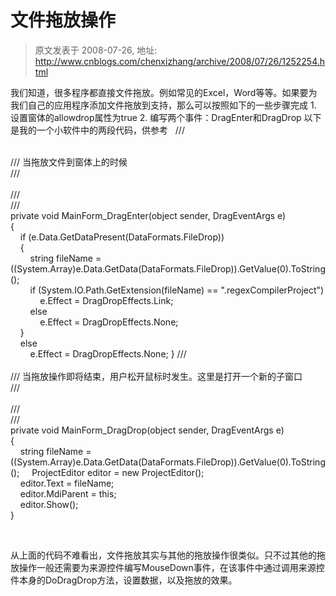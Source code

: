 # 文件拖放操作 
> 原文发表于 2008-07-26, 地址: http://www.cnblogs.com/chenxizhang/archive/2008/07/26/1252254.html 


我们知道，很多程序都直接文件拖放。例如常见的Excel，Word等等。如果要为我们自己的应用程序添加文件拖放到支持，那么可以按照如下的一些步骤完成 1. 设置窗体的allowdrop属性为true 2. 编写两个事件：DragEnter和DragDrop 以下是我的一个小软件中的两段代码，供参考   /// <summary>  
/// 当拖放文件到窗体上的时候  
/// </summary>  
/// <param name="sender"></param>  
/// <param name="e"></param>  
private void MainForm\_DragEnter(object sender, DragEventArgs e)  
{  
    if (e.Data.GetDataPresent(DataFormats.FileDrop))  
    {  
        string fileName = ((System.Array)e.Data.GetData(DataFormats.FileDrop)).GetValue(0).ToString();  
        if (System.IO.Path.GetExtension(fileName) == ".regexCompilerProject")  
            e.Effect = DragDropEffects.Link;  
        else  
            e.Effect = DragDropEffects.None;  
    }  
    else  
        e.Effect = DragDropEffects.None; } /// <summary>  
/// 当拖放操作即将结束，用户松开鼠标时发生。这里是打开一个新的子窗口  
/// </summary>  
/// <param name="sender"></param>  
/// <param name="e"></param>  
private void MainForm\_DragDrop(object sender, DragEventArgs e)  
{  
    string fileName = ((System.Array)e.Data.GetData(DataFormats.FileDrop)).GetValue(0).ToString();     ProjectEditor editor = new ProjectEditor();  
    editor.Text = fileName;  
    editor.MdiParent = this;  
    editor.Show();  
}

  

 从上面的代码不难看出，文件拖放其实与其他的拖放操作很类似。只不过其他的拖放操作一般还需要为来源控件编写MouseDown事件，在该事件中通过调用来源控件本身的DoDragDrop方法，设置数据，以及拖放的效果。


















